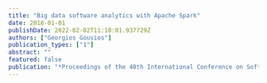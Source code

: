 ```yaml
---
title: "Big data software analytics with Apache Spark"
date: 2018-01-01
publishDate: 2022-02-02T11:10:01.937729Z
authors: ["Georgios Gousios"]
publication_types: ["1"]
abstract: ""
featured: false
publication: "*Proceedings of the 40th International Conference on Software Engineering: Companion Proceeedings*"
---
```


